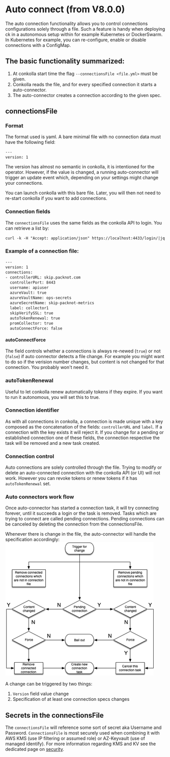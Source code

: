 # Auto connect (from V8.0.0)
The auto connection functionality allows you to control connections configurations solely through a file.
Such a feature is handy when deploying ck in a autonomous setup within for example Kubernetes or DockerSwarm. In Kubernetes for example, you can re-configure, enable or disable connections with a ConfigMap.


## The basic functionality summarized:
1. At conkolla start time the flag `--connectionsFile <file.yml>` must be given. 
2. Conkolla reads the file, and for every specified connection it starts a auto-connector.
3. The auto-connector creates a connection according to the given spec.

## connectionsFile
### Format
The format used is yaml. A bare minimal file with no connection data must have the following field:
```
---
version: 1

```
The version has almost no semantic in conkolla, it is intentioned for the operator. However, if the value is changed, a running auto-connector will trigger an update event which, depending on your
settings might change your connections.

You can launch conkolla with this bare file. Later, you will then not need to re-start conkolla if you want to add connections.


### Connection fields
The `connectionsFile` uses the same fields as the conkolla API to login. You can retrieve a list by:

```
curl -k -H "Accept: application/json" https://localhost:4433/login/|jq
```

### Example of a connection file:

```
---
version: 1
connections:
- controllerURL: skip.packnot.com
  controllerPort: 8443
  username: apiuser
  azureVault: true
  azureVaultName: ops-secrets
  azureSecretName: skip-packnot-metrics
  label: collector1
  skipVerifySSL: true
  autoTokenRenewal: true
  promCollector: true
  autoConnectForce: false
```
#### autoConnectForce
The field controls whether a connections is always re-newed (`true`) or not (`false`) if auto connector detects a file change. For example you might want to do so if the verision number changes, 
but content is not changed for that connection. You probably won't need it.

### autoTokenRenewal
Useful to let conkolla renew automatically tokens if they expire. If you want to run it autonomous, you will set this to true.

### Connection identifier
As with all connections in conkolla, a connection is made unique with a key composed as the concatenation of the fields: `controllerURL` and `label`. If a connection with the key exists it will reject it.
If you change for a pending or established connection one of these fields, the connection respective the task will be removed and a new task created.

### Connection control
Auto connections are solely controlled through the file. Trying to modify or delete an auto-connected connection with the conkolla API (or UI) will not work. However you can revoke tokens or renew tokens if it has `autoTokenRenewal` set.

### Auto connectors work flow
Once auto-connector has started a connection task, it will try connecting forever, until it succeeds a login or the task is removed. Tasks which are trying to connect are called pending connections. 
Pending connections can be canceled by deleting the connection from the connectionsFile.

Whenever there is change in the file, the auto-connector will handle the specification accordingly:
![ac-work-flow](./auto-connect-workflow.png)

 A change can be triggered by two things:
 1. `Version` field value change
 2. Specification of at least one connection specs changes







## Secrets in the connectionsFile
The `connectionsFile` will reference some sort of secret aka Username and Password. `ConnectionsFile` is most securely used when combining it with AWS KMS (use IP filtering or assumed role) or AZ-Keyvault (use of managed identify). For more information regarding KMS and KV see the dedicated page on [security](./security.md).



